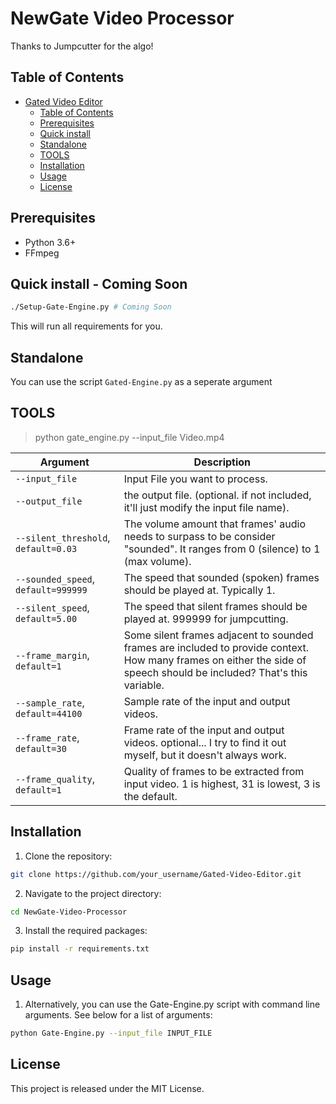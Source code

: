 # NewGate Video Processor

Thanks to Jumpcutter for the algo! 

## Table of Contents

- [Gated Video Editor](#gated-video-editor)
  - [Table of Contents](#table-of-contents)
  - [Prerequisites](#prerequisites)
  - [Quick install](#quick-install)
  - [Standalone](#standalone)
  - [TOOLS](#tools)
  - [Installation](#installation)
  - [Usage](#usage)
  - [License](#license)

## Prerequisites

- Python 3.6+
- FFmpeg

## Quick install - Coming Soon

```bash
./Setup-Gate-Engine.py # Coming Soon
```

This will run all requirements for you.

## Standalone

You can use the script `Gated-Engine.py` as a seperate argument

## TOOLS

>python gate_engine.py --input_file Video.mp4

| Argument | Description |
| --- | --- |
| `--input_file` | Input File you want to process. |
| `--output_file` | the output file. (optional. if not included, it'll just modify the input file name). |
| `--silent_threshold`, `default=0.03` | The volume amount that frames' audio needs to surpass to be consider \"sounded\". It ranges from 0 (silence) to 1 (max volume). |
| `--sounded_speed`, `default=999999` | The speed that sounded (spoken) frames should be played at. Typically 1. |
| `--silent_speed`, `default=5.00` | The speed that silent frames should be played at. 999999 for jumpcutting. |
| `--frame_margin`, `default=1` | Some silent frames adjacent to sounded frames are included to provide context. How many frames on either the side of speech should be included? That's this variable. |
| `--sample_rate`, `default=44100` | Sample rate of the input and output videos. |
| `--frame_rate`, `default=30` | Frame rate of the input and output videos. optional... I try to find it out myself, but it doesn't always work. |
| `--frame_quality`, `default=1` | Quality of frames to be extracted from input video. 1 is highest, 31 is lowest, 3 is the default. |

## Installation

1. Clone the repository:

```bash
git clone https://github.com/your_username/Gated-Video-Editor.git
```

2. Navigate to the project directory:

```bash
cd NewGate-Video-Processor
```

3. Install the required packages:

```bash
pip install -r requirements.txt
```

## Usage

1. Alternatively, you can use the Gate-Engine.py script with command line arguments. See below for a list of arguments:

```bash	
python Gate-Engine.py --input_file INPUT_FILE 
```

## License

This project is released under the MIT License.
